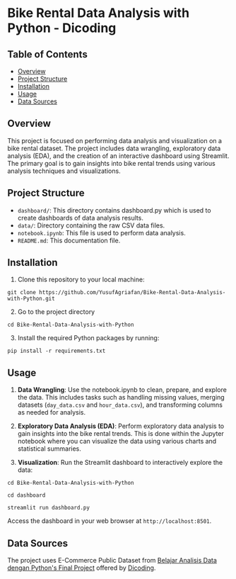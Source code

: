 # Bike Rental Data Analysis with Python - Dicoding

## Table of Contents

- [Overview](#overview)
- [Project Structure](#project-structure)
- [Installation](#installation)
- [Usage](#usage)
- [Data Sources](#data-sources)

## Overview

This project is focused on performing data analysis and visualization on a bike rental dataset. The project includes data wrangling, exploratory data analysis (EDA), and the creation of an interactive dashboard using Streamlit. The primary goal is to gain insights into bike rental trends using various analysis techniques and visualizations.

## Project Structure

- `dashboard/`: This directory contains dashboard.py which is used to create dashboards of data analysis results.
- `data/`: Directory containing the raw CSV data files.
- `notebook.ipynb`: This file is used to perform data analysis.
- `README.md`: This documentation file.

## Installation

1. Clone this repository to your local machine:

```
git clone https://github.com/YusufAgriafan/Bike-Rental-Data-Analysis-with-Python.git
```

2. Go to the project directory

```
cd Bike-Rental-Data-Analysis-with-Python
```

3. Install the required Python packages by running:

```
pip install -r requirements.txt
```

## Usage

1. **Data Wrangling**: Use the notebook.ipynb to clean, prepare, and explore the data. This includes tasks such as handling missing values, merging datasets (`day_data.csv` and `hour_data.csv`), and transforming columns as needed for analysis.

2. **Exploratory Data Analysis (EDA)**: Perform exploratory data analysis to gain insights into the bike rental trends. This is done within the Jupyter notebook where you can visualize the data using various charts and statistical summaries.

3. **Visualization**: Run the Streamlit dashboard to interactively explore the data:

```
cd Bike-Rental-Data-Analysis-with-Python
```
```
cd dashboard
```
```
streamlit run dashboard.py
```

Access the dashboard in your web browser at `http://localhost:8501`.

## Data Sources

The project uses E-Commerce Public Dataset from [Belajar Analisis Data dengan Python's Final Project](https://drive.google.com/file/d/1RaBmV6Q6FYWU4HWZs80Suqd7KQC34diQ/view) offered by [Dicoding](https://www.dicoding.com/).
